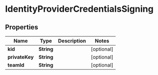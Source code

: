 

# IdentityProviderCredentialsSigning


## Properties

| Name | Type | Description | Notes |
|------------ | ------------- | ------------- | -------------|
|**kid** | **String** |  |  [optional] |
|**privateKey** | **String** |  |  [optional] |
|**teamId** | **String** |  |  [optional] |



